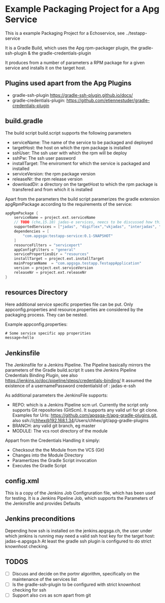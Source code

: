 # Example Packaging Project for a Apg Service 

This is a example Packaging Project for a Echoservice, see ../testapp-service

It is a Gradle Build, which uses the Apg rpm-packager plugin, the gradle-ssh-plugin & the gradle-credentials-plugin

It produces from a number of parameters a RPM package for a given service and installs it on the target host.

## Plugins used apart from the Apg Plugins

* gradle-ssh-plugin https://gradle-ssh-plugin.github.io/docs/
* gradle-credentials-plugin: https://github.com/etiennestuder/gradle-credentials-plugin

## build.gradle

The build script build.script supports the following parameters

* serviceName: The name of the service to be packaged and deployed 
* targetHost: the host on which the rpm package is installed
* sshUser: The ssh user with which the rpm will be deploy 
* sshPw: The ssh user password
* installTarget: The enviroment for which the service is packaged and installed
* serviceVersion: the rpm package version 
* releaseNr: the rpm release version 
* downloadDir: a directory on the targetHost to which the rpm package is transfered and from which it is installed

Apart from the parameters the build script paramerizes the gradle extension apgRpmPackage according to the requirements of the service: 

```gradle
apgRpmPackage {
	serviceName = project.ext.serviceName
	// TODO (che,15.10) jadas-e services, neecs to be discussed how this list is maintained
	supportedServices = ["jadas", "digiflex","vkjadas", "interjadas", "interweb", project.ext.serviceName]
	dependencies = [
		"com.apgsga:testapp-service:0.1-SNAPSHOT"
	]
	resourceFilters = "serviceport"
	appConfigFilters = "general"
  	servicePropertiesDir = "resources"
	installTarget = project.ext.installTarget
	mainProgramName  = "com.apgsga.testapp.TestappApplication"
	version = project.ext.serviceVersion 
	releaseNr = project.ext.releaseNr
}
```

## resources Directory 

Here additional service specific properties file can be put. Only appconfig.properties and resource.properties are considered by the packaging process. They can be nested. 

Example appconfig.properties: 

```java 
# Some service specific app properities
message=hello
```


## Jenkinsfile

The Jenkinsfile for a Jenkins Pipeline. The Pipeline basically mirrors the parameters of the Gradle build.script
It uses the Jenkins Pipeline Credentials Binding Plugin, see also https://jenkins.io/doc/pipeline/steps/credentials-binding/
It assumed the existence of a usernamePassword credentialsId of : jadas-e-ssh

As additional parameters the JenkinsFile supports:

* REPO: which is a Jenkins Pipeline scm url. Currently the script only supports Git repositories (GitScm). It supports any valid url for git clone. Examples for Urls: https://github.com/apgsga-it/apg-gradle-plugins.git, also ssh://chhex@192.168.1.34/Users/chhex/git/apg-gradle-plugins 
* BRANCH: any valid git branch, eg master
* MODULE: The vcs root directory of the module

Appart from the Credentials Handling it simply: 
* Checksout the the Module from the VCS (Git)
* Changes into the Module Directory 
* Paramertizes the Gradle Script invocation
* Executes the Gradle Script


## config.xml 

This is a copy of the Jenkins Job Configruration file, which has been used for testing.
It is a Jenkins Pipeline Job, which supports the Parameters of the Jenkinsfile and provides Defaults

## Jenkins preconditions

Depending how ssh is installed on the jenkins.apgsga.ch, the user under which jenkins is running may need a valid ssh host key for the target host: jadas-e.apgsga.h
At least the gradle ssh plugin is configured to do strict knownhost checking. 

## TODOS

- [ ] Discuss and decide on the portnr algorithm, specifically on the maintenance of the services list
- [ ] Is the gradle-ssh-plugin to be configured with strict knownhost checking for ssh
- [ ] Support also cvs as scm apart from git
